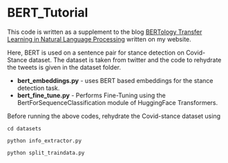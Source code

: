 # BERT_Tutorial

This code is written as a supplement to the blog [BERTology Transfer Learning in Natural Language Processing](https://nish-19.github.io/posts/2021/02/blog-post-4/) written on my website.

Here, BERT is used on a sentence pair for stance detection on Covid-Stance dataset. The dataset is taken from twitter and the code to rehydrate the tweets is given in the dataset folder.

* **bert_embeddings.py** - uses BERT based embeddings for the stance detection task.   
* **bert_fine_tune.py** - Performs Fine-Tuning using the BertForSequenceClassification module of HuggingFace Transformers.

Before running the above codes, rehydrate the Covid-stance dataset using

```cd datasets```

```python info_extractor.py```

```python split_traindata.py```
